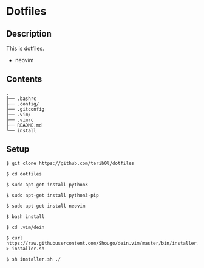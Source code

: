 # Dotfiles
## Description

This is dotfiles.

* neovim

## Contents
```
.
├── .bashrc
├── .config/
├── .gitconfig
├── .vim/
├── .vimrc
├── README.md
└── install
```

## Setup
```
$ git clone https://github.com/terib0l/dotfiles

$ cd dotfiles

$ sudo apt-get install python3

$ sudo apt-get install python3-pip

$ sudo apt-get install neovim

$ bash install

$ cd .vim/dein

$ curl https://raw.githubusercontent.com/Shougo/dein.vim/master/bin/installer.sh > installer.sh

$ sh installer.sh ./
```
